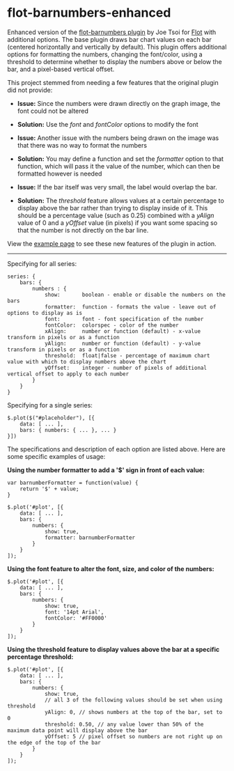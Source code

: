 flot-barnumbers-enhanced
========================

Enhanced version of the [flot-barnumbers plugin](https://github.com/joetsoi/flot-barnumbers) by Joe Tsoi for [Flot](http://www.flotcharts.org) with additional options.  The base plugin draws bar chart values on each bar (centered horizontally and vertically by default).  This plugin offers additional options for formatting the numbers, changing the font/color, using a threshold to determine whether to display the numbers above or below the bar, and a pixel-based vertical offset.

This project stemmed from needing a few features that the original plugin did not provide:

* **Issue:** Since the numbers were drawn directly on the graph image, the font could not be altered
* **Solution:** Use the *font* and *fontColor* options to modify the font

* **Issue:** Another issue with the numbers being drawn on the image was that there was no way to format the numbers
* **Solution:** You may define a function and set the *formatter* option to that function, which will pass it the value of the number, which can then be formatted however is needed

* **Issue:** If the bar itself was very small, the label would overlap the bar.
* **Solution:** The *threshold* feature allows values at a certain percentage to display above the bar rather than trying to display inside of it.  This should be a percentage value (such as 0.25) combined with a *yAlign* value of 0 and a *yOffset* value (in pixels) if you want some spacing so that the number is not directly on the bar line.

View the <a href="http://jasonroman.github.io/flot-barnumbers-enhanced/example.html">example page</a> to see these new features of the plugin in action.

---

Specifying for all series:

    series: {
        bars: {
            numbers : {
                show:       boolean - enable or disable the numbers on the bars
                formatter:  function - formats the value - leave out of options to display as is
                font:       font - font specification of the number
                fontColor:  colorspec - color of the number
                xAlign:     number or function (default) - x-value transform in pixels or as a function
                yAlign:     number or function (default) - y-value transform in pixels or as a function
                threshold:  float|false - percentage of maximum chart value with which to display numbers above the chart
                yOffset:    integer - number of pixels of additional vertical offset to apply to each number
            }
        }
    }

Specifying for a single series:

    $.plot($("#placeholder"), [{
        data: [ ... ],
        bars: { numbers: { ... }, ... }
    }])


The specifications and description of each option are listed above.  Here are some specific examples of usage:

**Using the number formatter to add a '$' sign in front of each value:**

    var barnumberFormatter = function(value) {
        return '$' + value;
    }

    $.plot('#plot', [{
        data: [ ... ],
        bars: { 
            numbers: {
                show: true,
                formatter: barnumberFormatter
            }
        }
    ]);

**Using the font feature to alter the font, size, and color of the numbers:**

    $.plot('#plot', [{
        data: [ ... ],
        bars: { 
            numbers: {
                show: true,
                font: '14pt Arial',
                fontColor: '#FF0000'
            }
        }
    ]);

**Using the threshold feature to display values above the bar at a specific percentage threshold:**

    $.plot('#plot', [{
        data: [ ... ],
        bars: { 
            numbers: {
                show: true,
                // all 3 of the following values should be set when using threshold
                yAlign: 0, // shows numbers at the top of the bar, set to 0
                threshold: 0.50, // any value lower than 50% of the maximum data point will display above the bar
                yOffset: 5 // pixel offset so numbers are not right up on the edge of the top of the bar
            }
        }
    ]);
